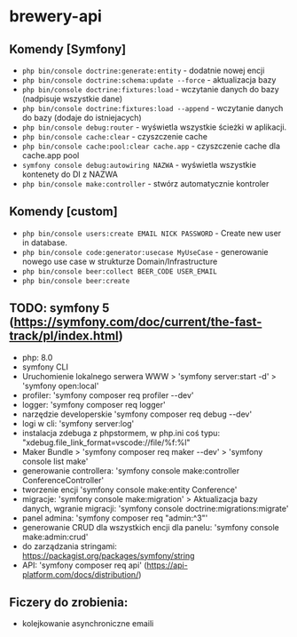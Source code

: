 # brewery-api

## Komendy [Symfony]
- `php bin/console doctrine:generate:entity` - dodatnie nowej encji
- `php bin/console doctrine:schema:update --force` - aktualizacja bazy
- `php bin/console doctrine:fixtures:load` - wczytanie danych do bazy (nadpisuje wszystkie dane)
- `php bin/console doctrine:fixtures:load --append` - wczytanie danych do bazy (dodaje do istniejacych)
- `php bin/console debug:router` - wyświetla wszystkie ścieżki w aplikacji.
- `php bin/console cache:clear` - czyszczenie cache
- `php bin/console cache:pool:clear cache.app` - czyszczenie cache dla cache.app pool
- `symfony console debug:autowiring NAZWA` - wyświetla wszystkie kontenety do DI z NAZWA
- `php bin/console make:controller` - stwórz automatycznie kontroler 

## Komendy [custom]
- `php bin/console users:create EMAIL NICK PASSWORD` - Create new user in database.
- `php bin/console code:generator:usecase MyUseCase` - generowanie nowego use case w strukturze Domain/Infrastructure
- `php bin/console beer:collect BEER_CODE USER_EMAIL`
- `php bin/console beer:create`

## TODO: symfony 5 (https://symfony.com/doc/current/the-fast-track/pl/index.html)
- php: 8.0
- symfony CLI
- Uruchomienie lokalnego serwera WWW > 'symfony server:start -d' > 'symfony open:local'
- profiler: 'symfony composer req profiler --dev'
- logger: 'symfony composer req logger'
- narzędzie developerskie 'symfony composer req debug --dev'
- logi w cli: 'symfony server:log'
- instalacja zdebuga z phpstormem, w php.ini coś typu: "xdebug.file_link_format=vscode://file/%f:%l"
- Maker Bundle > 'symfony composer req maker --dev' > 'symfony console list make'
- generowanie controllera: 'symfony console make:controller ConferenceController'
- tworzenie encji 'symfony console make:entity Conference'
- migracje: 'symfony console make:migration' > Aktualizacja bazy danych, wgranie migracji: 'symfony console doctrine:migrations:migrate'
- panel admina: 'symfony composer req "admin:^3"' 
- generowanie CRUD dla wszystkich encji dla panelu: 'symfony console make:admin:crud'
- do zarządzania stringami: https://packagist.org/packages/symfony/string
- API: 'symfony composer req api' (https://api-platform.com/docs/distribution/)

## Ficzery do zrobienia:
- kolejkowanie asynchroniczne emaili
